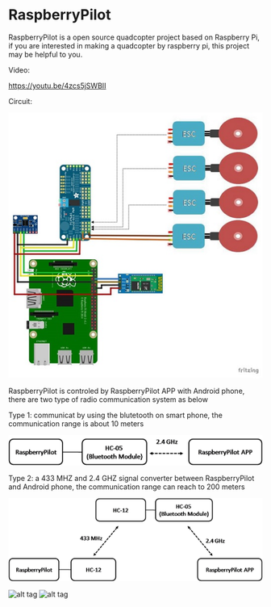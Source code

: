 # RaspberryPilot

RaspberryPilot is a open source quadcopter project based on Raspberry Pi, if you are interested in making a quadcopter by raspberry pi, this project may be helpful to you. 

Video:

https://youtu.be/4zcs5jSWBII

Circuit:

![alt tag](https://github.com/jellyice1986/photo/blob/master/layout.jpg)

RaspberryPilot is controled by RaspberryPilot APP with Android phone, there are two type of radio communication system as below

Type 1: communicat by using the blutetooth on smart phone, the communication range is about 10 meters
 
![alt tag](https://github.com/jellyice1986/photo/blob/master/Radio%20Type%201.png)

Type 2: a 433 MHZ and 2.4 GHZ signal converter between RaspberryPilot and Android phone, the communication range can reach to 200 meters 

![alt tag](https://github.com/jellyice1986/photo/blob/master/Radio%20Type%202.png)

![alt tag](https://github.com/jellyice1986/photo/blob/master/Raspberry%20pilot.jpg)
![alt tag](https://github.com/jellyice1986/photo/blob/master/raspberry%20pilot%20B.jpg)